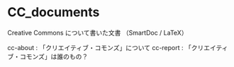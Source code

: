 CC_documents
============

Creative Commons について書いた文書 （SmartDoc / LaTeX）

 cc-about : 「クリエイティブ・コモンズ」について
cc-report : 「クリエイティブ・コモンズ」は誰のもの？
